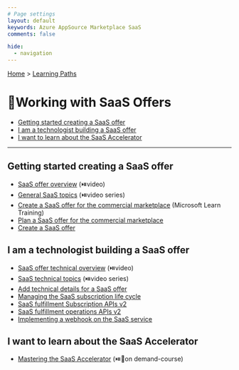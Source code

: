 ```yaml
---
# Page settings
layout: default
keywords: Azure AppSource Marketplace SaaS
comments: false

hide:
  - navigation
---
```


[Home](../index.md) > [Learning Paths](./index.md)

# 🚦Working with SaaS Offers

<!-- no toc -->
- [Getting started creating a SaaS offer](#getting-started-creating-a-saas-offer)
- [I am a technologist building a SaaS offer](#i-am-a-technologist-building-a-saas-offer)
- [I want to learn about the SaaS Accelerator](#i-want-to-learn-about-the-saas-accelerator)

---

## Getting started creating a SaaS offer

- [SaaS offer overview](../../saas/general-topics/#saas-offer-overview) (⏯️video)
- [General SaaS topics](../../saas/general-topics) (⏯️video series)
- [Create a SaaS offer for the commercial marketplace](https://learn.microsoft.com/en-us/training/modules/create-saas-offer-commercial-marketplace/) (Microsoft Learn Training)
- [Plan a SaaS offer for the commercial marketplace](https://learn.microsoft.com/azure/marketplace/plan-saas-offer)
- [Create a SaaS offer](https://learn.microsoft.com/azure/marketplace/create-new-saas-offer)

## I am a technologist building a SaaS offer

- [SaaS offer technical overview](../../saas/tech-topics/#saas-offer-technical-overview) (⏯️video)
- [SaaS technical topics](../../saas/tech-topics/) (⏯️video series)
- [Add technical details for a SaaS offer](https://learn.microsoft.com/azure/marketplace/create-new-saas-offer-technical)
- [Managing the SaaS subscription life cycle](https://learn.microsoft.com/azure/marketplace/partner-center-portal/pc-saas-fulfillment-life-cycle)
- [SaaS fulfillment Subscription APIs v2](https://learn.microsoft.com/azure/marketplace/partner-center-portal/pc-saas-fulfillment-subscription-api)
- [SaaS fulfillment operations APIs v2](https://learn.microsoft.com/azure/marketplace/partner-center-portal/pc-saas-fulfillment-operations-api)
- [Implementing a webhook on the SaaS service](https://learn.microsoft.com/azure/marketplace/partner-center-portal/pc-saas-fulfillment-webhook)

## I want to learn about the SaaS Accelerator

- [Mastering the SaaS Accelerator](../saas-accelerator/index.md) (⏯️🧪on demand-course)
